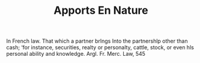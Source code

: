 ---
title: Apports En Nature
letter: A
permalink: "/definitions/apports-en-nature.html"
body: In French law. That which a partner brlngs Into the partnershlp other than cash;
  ‘for instance, securities, realty or personalty, cattle, stock, or even hls personal
  ability and knowledge. Argl. Fr. Merc. Law, 545
published_at: '2018-07-07'
source: Black's Law Dictionary
layout: post
---